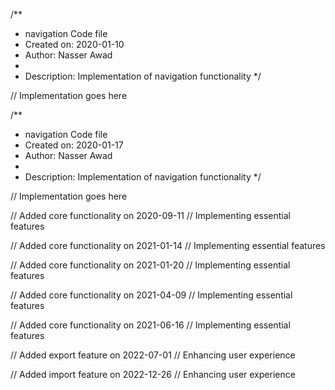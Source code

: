 /**
 * navigation Code file
 * Created on: 2020-01-10
 * Author: Nasser Awad
 *
 * Description: Implementation of navigation functionality
 */
 
// Implementation goes here

/**
 * navigation Code file
 * Created on: 2020-01-17
 * Author: Nasser Awad
 *
 * Description: Implementation of navigation functionality
 */
 
// Implementation goes here


// Added core functionality on 2020-09-11
// Implementing essential features

// Added core functionality on 2021-01-14
// Implementing essential features

// Added core functionality on 2021-01-20
// Implementing essential features

// Added core functionality on 2021-04-09
// Implementing essential features

// Added core functionality on 2021-06-16
// Implementing essential features

// Added export feature on 2022-07-01
// Enhancing user experience

// Added import feature on 2022-12-26
// Enhancing user experience
